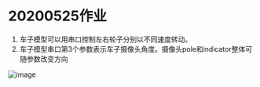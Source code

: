 # 20200525作业 
1. 车子模型可以用串口控制左右轮子分别以不同速度转动。
2. 车子模型串口第3个参数表示车子摄像头角度。摄像头pole和indicator整体可随参数改变方向

![image](https://github.com/shiep18/EIS2020/blob/master/students/ZiYuan%20Wu/20200525/car_run.gif)
